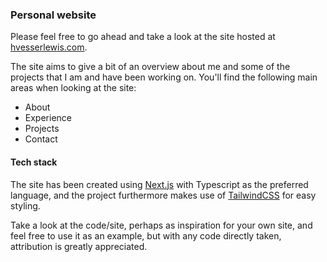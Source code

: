 ### Personal website

Please feel free to go ahead and take a look at the site hosted at [hvesserlewis.com](https://www.hvesserlewis.com).

The site aims to give a bit of an overview about me and some of the projects that I am and have been working on. You'll
find the following main areas when looking at the site:

- About
- Experience
- Projects
- Contact

#### Tech stack

The site has been created using [Next.js](https://nextjs.org/) with Typescript as the preferred language, and the project 
furthermore makes use of [TailwindCSS](https://tailwindcss.com/) for easy styling.

Take a look at the code/site, perhaps as inspiration for your own site, and feel free to use it as an
example, but with any code directly taken, attribution is greatly appreciated.

